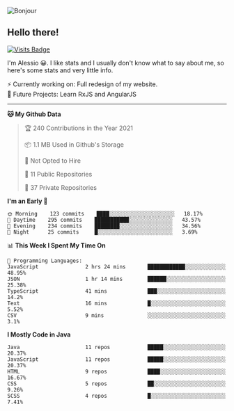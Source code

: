 ![Bonjour](https://i.redd.it/ayih4qogh2a51.png)

## Hello there!
[![Visits Badge](https://badges.pufler.dev/visits/PandaSekh/PandaSekh)](https://alessiofranceschi.me)

I'm Alessio 😀. I like stats and I usually don't know what to say about me, so here's some stats and very little info.

⚡ Currently working on: Full redesign of my website.  
🤔 Future Projects: Learn RxJS and AngularJS

---

<!--START_SECTION:waka-->
**🐱 My Github Data** 

> 🏆 240 Contributions in the Year 2021
 > 
> 📦 1.1 MB Used in Github's Storage 
 > 
> 🚫 Not Opted to Hire
 > 
> 📜 11 Public Repositories 
 > 
> 🔑 37 Private Repositories  
 > 
**I'm an Early 🐤** 

```text
🌞 Morning    123 commits    ████░░░░░░░░░░░░░░░░░░░░░   18.17% 
🌆 Daytime    295 commits    ███████████░░░░░░░░░░░░░░   43.57% 
🌃 Evening    234 commits    ████████░░░░░░░░░░░░░░░░░   34.56% 
🌙 Night      25 commits     █░░░░░░░░░░░░░░░░░░░░░░░░   3.69%

```


📊 **This Week I Spent My Time On** 

```text
💬 Programming Languages: 
JavaScript               2 hrs 24 mins       ████████████░░░░░░░░░░░░░   48.95% 
JSON                     1 hr 14 mins        ██████░░░░░░░░░░░░░░░░░░░   25.38% 
TypeScript               41 mins             ███░░░░░░░░░░░░░░░░░░░░░░   14.2% 
Text                     16 mins             █░░░░░░░░░░░░░░░░░░░░░░░░   5.52% 
CSV                      9 mins              ░░░░░░░░░░░░░░░░░░░░░░░░░   3.1%

```

**I Mostly Code in Java** 

```text
Java                     11 repos            █████░░░░░░░░░░░░░░░░░░░░   20.37% 
JavaScript               11 repos            █████░░░░░░░░░░░░░░░░░░░░   20.37% 
HTML                     9 repos             ████░░░░░░░░░░░░░░░░░░░░░   16.67% 
CSS                      5 repos             ██░░░░░░░░░░░░░░░░░░░░░░░   9.26% 
SCSS                     4 repos             █░░░░░░░░░░░░░░░░░░░░░░░░   7.41%

```



<!--END_SECTION:waka-->
